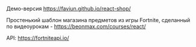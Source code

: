 Демо-версия https://faviun.github.io/react-shop/

Простенький шаблон магазина предметов из игры Fortnite, сделанный по видеоурокам - https://beonmax.com/courses/react/

API:   https://fortniteapi.io/

